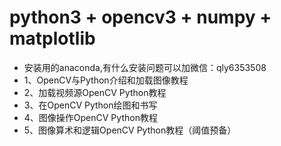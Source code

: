# python3 + opencv3 + numpy + matplotlib

* 安装用的anaconda,有什么安装问题可以加微信：qly6353508
* 1、OpenCV与Python介绍和加载图像教程
* 2、加载视频源OpenCV Python教程
* 3、在OpenCV Python绘图和书写
* 4、图像操作OpenCV Python教程
* 5、图像算术和逻辑OpenCV Python教程（阈值预备）
